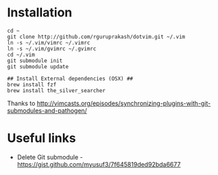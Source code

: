 # Installation

```
cd ~
git clone http://github.com/rguruprakash/dotvim.git ~/.vim
ln -s ~/.vim/vimrc ~/.vimrc
ln -s ~/.vim/gvimrc ~/.gvimrc
cd ~/.vim
git submodule init
git submodule update
```

```
## Install External dependencies (OSX) ##
brew install fzf
brew install the_silver_searcher
```
Thanks to http://vimcasts.org/episodes/synchronizing-plugins-with-git-submodules-and-pathogen/

# Useful links

* Delete Git submodule - https://gist.github.com/myusuf3/7f645819ded92bda6677
